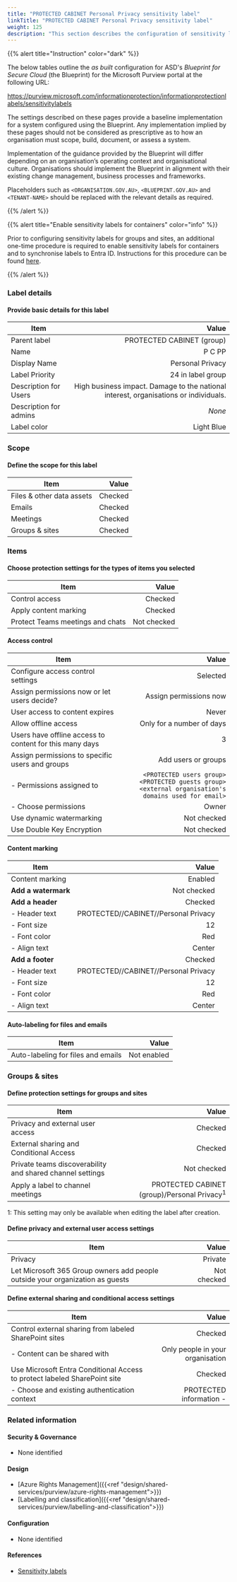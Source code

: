 ```yaml
---
title: "PROTECTED CABINET Personal Privacy sensitivity label"
linkTitle: "PROTECTED CABINET Personal Privacy sensitivity label"
weight: 125
description: "This section describes the configuration of sensitivity labels within Microsoft Purview associated with systems built according to guidance in ASD's Blueprint for Secure Cloud."
---
```


{{% alert title="Instruction" color="dark" %}}

The below tables outline the *as built* configuration for ASD's *Blueprint for Secure Cloud* (the Blueprint) for the Microsoft Purview portal at the following URL:

<https://purview.microsoft.com/informationprotection/informationprotectionlabels/sensitivitylabels>

The settings described on these pages provide a baseline implementation for a system configured using the Blueprint. Any implementation implied by these pages should not be considered as prescriptive as to how an organisation must scope, build, document, or assess a system.

Implementation of the guidance provided by the Blueprint will differ depending on an organisation’s operating context and organisational culture. Organisations should implement the Blueprint in alignment with their existing change management, business processes and frameworks.

Placeholders such as `<ORGANISATION.GOV.AU>`, `<BLUEPRINT.GOV.AU>` and `<TENANT-NAME>` should be replaced with the relevant details as required.

{{% /alert %}}

{{% alert title="Enable sensitivity labels for containers" color="info" %}}

Prior to configuring sensitivity labels for groups and sites, an additional one-time procedure is required to enable sensitivity labels for containers and to synchronise labels to Entra ID. Instructions for this procedure can be found [here](https://learn.microsoft.com/en-au/purview/sensitivity-labels-teams-groups-sites#how-to-enable-sensitivity-labels-for-containers-and-synchronize-labels).

{{% /alert %}}

### Label details

#### Provide basic details for this label

| Item                   |                                                                                Value |
| ---------------------- | -----------------------------------------------------------------------------------: |
| Parent label           |                                                            PROTECTED CABINET (group) |
| Name                   |                                                                               P C PP |
| Display Name           |                                                                     Personal Privacy |
| Label Priority         |                                                                    24 in label group |
| Description for Users  | High business impact. Damage to the national interest, organisations or individuals. |
| Description for admins |                                                                               *None* |
| Label color            |                                                                           Light Blue |

### Scope

#### Define the scope for this label

| Item                      |   Value |
| ------------------------- | ------: |
| Files & other data assets | Checked |
| Emails                    | Checked |
| Meetings                  | Checked |
| Groups & sites            | Checked |

### Items

#### Choose protection settings for the types of items you selected

| Item                             |       Value |
| -------------------------------- | ----------: |
| Control access                   |     Checked |
| Apply content marking            |     Checked |
| Protect Teams meetings and chats | Not checked |

#### Access control

| Item                                                    |                                                                                                         Value |
| ------------------------------------------------------- | ------------------------------------------------------------------------------------------------------------: |
| Configure access control settings                       |                                                                                                      Selected |
| Assign permissions now or let users decide?             |                                                                                        Assign permissions now |
| User access to content expires                          |                                                                                                         Never |
| Allow offline access                                    |                                                                                     Only for a number of days |
| Users have offline access to content for this many days |                                                                                                             3 |
| Assign permissions to specific users and groups         |                                                                                           Add users or groups |
| - Permissions assigned to                               | `<PROTECTED users group>`<br>`<PROTECTED guests group>`<br>`<external organisation's domains used for email>` |
| - Choose permissions                                    |                                                                                                         Owner |
| Use dynamic watermarking                                |                                                                                                   Not checked |
| Use Double Key Encryption                               |                                                                                                   Not checked |

#### Content marking

| Item                |                                Value |
| ------------------- | -----------------------------------: |
| Content marking     |                              Enabled |
| **Add a watermark** |                          Not checked |
| **Add a header**    |                              Checked |
| - Header text       | PROTECTED//CABINET//Personal Privacy |
| - Font size         |                                   12 |
| - Font color        |                                  Red |
| - Align text        |                               Center |
| **Add a footer**    |                              Checked |
| - Header text       | PROTECTED//CABINET//Personal Privacy |
| - Font size         |                                   12 |
| - Font color        |                                  Red |
| - Align text        |                               Center |

#### Auto-labeling for files and emails

| Item                               |       Value |
| ---------------------------------- | ----------: |
| Auto-labeling for files and emails | Not enabled |

### Groups & sites

#### Define protection settings for groups and sites

| Item                                                      |                                                  Value |
| --------------------------------------------------------- | -----------------------------------------------------: |
| Privacy and external user access                          |                                                Checked |
| External sharing and Conditional Access                   |                                                Checked |
| Private teams discoverability and shared channel settings |                                            Not checked |
| Apply a label to channel meetings                         | PROTECTED CABINET (group)/Personal Privacy<sup>1</sup> |

1: This setting may only be available when editing the label after creation.

#### Define privacy and external user access settings

| Item                                                                          |       Value |
| ----------------------------------------------------------------------------- | ----------: |
| Privacy                                                                       |     Private |
| Let Microsoft 365 Group owners add people outside your organization as guests | Not checked |

#### Define external sharing and conditional access settings

| Item                                                                      |                            Value |
| ------------------------------------------------------------------------- | -------------------------------: |
| Control external sharing from labeled SharePoint sites                    |                          Checked |
| - Content can be shared with                                              | Only people in your organisation |
| Use Microsoft Entra Conditional Access to protect labeled SharePoint site |                          Checked |
| - Choose and existing authentication context                              |          PROTECTED information - |

### Related information

#### Security & Governance

* None identified
  
#### Design

* [Azure Rights Management]({{<ref "design/shared-services/purview/azure-rights-management">}})
* [Labelling and classification]({{<ref "design/shared-services/purview/labelling-and-classification">}})
  
#### Configuration

* None identified

#### References

* [Sensitivity labels](https://learn.microsoft.com/en-gb/purview/sensitivity-labels)
